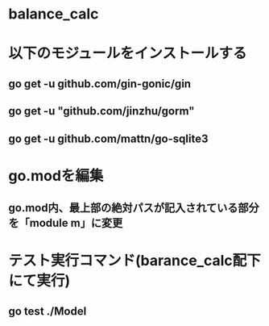 # balance_calc

# 以下のモジュールをインストールする
## go get -u github.com/gin-gonic/gin 

## go get -u "github.com/jinzhu/gorm"

## go get -u github.com/mattn/go-sqlite3



# go.modを編集
## go.mod内、最上部の絶対パスが記入されている部分を「module m」に変更


# テスト実行コマンド(barance_calc配下にて実行)
## go test ./Model
